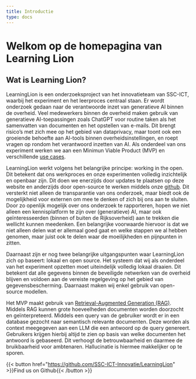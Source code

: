 ```yaml
---
title: Introductie
type: docs
---
```


# Welkom op de homepagina van Learning Lion

## Wat is Learning Lion?
LearningLion is een onderzoeksproject van het innovatieteam van SSC-ICT, waarbij het experiment en het leerproces centraal staan. Er wordt onderzoek gedaan naar de verantwoorde inzet van generatieve AI binnen de overheid. Veel medewerkers binnen de overheid maken gebruik van generatieve AI-toepassingen zoals ChatGPT voor routine taken als het samenvatten van documenten en het opstellen van e-mails. Dit brengt risico’s met zich mee op het gebied van dataprivacy, maar toont ook een groeiende behoefte aan AI-tools binnen overheidsinstellingen, en roept vragen op rondom het verantwoord inzetten van AI. Als onderdeel van ons experiment werken we aan een Minimun Viable Product (MVP) en verschillende [use cases](https://learninglion.nl/docs/usecases/).

LearningLion werkt volgens het belangrijke principe: working in the open. Dit betekent dat ons werkproces en onze experimenten volledig inzichtelijk en openbaar zijn. Dit doen we enerzijds door updates te plaatsen op deze website en anderzijds door open-source te werken middels onze [github](https://github.com/SSC-ICT-Innovatie/LearningLion). Dit versterkt niet alleen de transparantie van ons onderzoek, maar biedt ook de mogelijkheid voor externen om mee te denken of zich bij ons aan te sluiten. Door zo openlijk mogelijk over ons onderzoek te rapporteren, hopen we niet alleen een kennisplatform te zijn over (generatieve) AI, maar ook geïnteresseerden (binnen of buiten de Rijksoverheid) aan te trekken die wellicht kunnen meedenken. Een belangrijke voorwaarde hiervoor is dat we niet alleen delen wat er allemaal goed gaat en welke stappen we al hebben genomen, maar juist ook te delen waar de moeilijkheden en pijnpunten in zitten.

Daarnaast zijn er nog twee belangrijke uitgangspunten waar LearningLion zich op baseert: lokaal en open source. Het systeem dat wij als onderdeel van het experiment opzetten moet uiteindelijk volledig lokaal draaien. Dit betekent dat alle gegevens binnen de beveiligde netwerken van de overheid blijven en voldoen aan de vereiste regelgeving op het gebied van gegevensbescherming. Daarnaast maken wij enkel gebruik van open-source modellen.

Het MVP maakt gebruik van [Retrieval-Augmented Generation (RAG)](https://learninglion.nl/docs/RAG/). Middels RAG kunnen grote hoeveelheden documenten worden doorzocht en geïnterpreteerd. Middels een query van de gebruiker wordt er in een database gezocht naar semantisch relevante documenten. Deze worden als context meegegeven aan een LLM die een antwoord op de query genereert. Gebruikers krijgen hierbij altijd te zien op basis van welke documenten het antwoord is gebaseerd. Dit verhoogt de betrouwbaarheid en daarmee de bruikbaarheid voor ambtenaren. Hallucinatie is hiermee makkelijker op te sporen.





{{< button href="https://github.com/SSC-ICT-Innovatie/LearningLion" >}}Find us on Github{{< /button >}}
 
